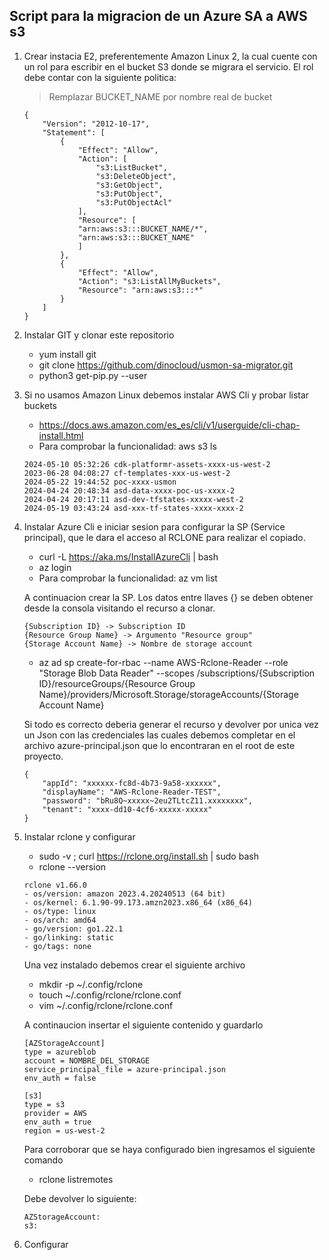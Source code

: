 ## Script para la migracion de un Azure SA a AWS s3

1. Crear instacia E2, preferentemente Amazon Linux 2, la cual cuente con un rol para escribir en el bucket S3 donde se migrara el servicio. El rol debe contar con la siguiente politica:

    > Remplazar BUCKET_NAME por nombre real de bucket

    ```
    {
        "Version": "2012-10-17",
        "Statement": [
            {
                "Effect": "Allow",
                "Action": [
                    "s3:ListBucket",
                    "s3:DeleteObject",
                    "s3:GetObject",
                    "s3:PutObject",
                    "s3:PutObjectAcl"
                ],
                "Resource": [
                "arn:aws:s3:::BUCKET_NAME/*",
                "arn:aws:s3:::BUCKET_NAME"
                ]
            },
            {
                "Effect": "Allow",
                "Action": "s3:ListAllMyBuckets",
                "Resource": "arn:aws:s3:::*"
            }    
        ]
    }
    ```

2. Instalar GIT y clonar este repositorio

    * yum install git
    * git clone https://github.com/dinocloud/usmon-sa-migrator.git
    * python3 get-pip.py --user

3. Si no usamos Amazon Linux debemos instalar AWS Cli y probar listar buckets

    * https://docs.aws.amazon.com/es_es/cli/v1/userguide/cli-chap-install.html
    * Para comprobar la funcionalidad: aws s3 ls
    ```
    2024-05-10 05:32:26 cdk-platformr-assets-xxxx-us-west-2
    2023-06-28 04:08:27 cf-templates-xxx-us-west-2
    2024-05-22 19:44:52 poc-xxxx-usmon
    2024-04-24 20:48:34 asd-data-xxxx-poc-us-xxxx-2
    2024-04-24 20:17:11 asd-dev-tfstates-xxxxx-west-2
    2024-05-19 03:43:24 asd-xxx-tf-states-xxxx-xxxx-2
    ```

4. Instalar Azure Cli e iniciar sesion para configurar la SP (Service principal), que le dara el acceso al RCLONE para realizar el copiado.

    * curl -L https://aka.ms/InstallAzureCli | bash
    * az login 
    * Para comprobar la funcionalidad: az vm list

    A continuacion crear la SP. Los datos entre llaves {} se deben obtener desde la consola visitando el recurso a clonar.

    ```
    {Subscription ID} -> Subscription ID    
    {Resource Group Name} -> Argumento "Resource group"
    {Storage Account Name} -> Nombre de storage account
    ```
    
    * az ad sp create-for-rbac --name AWS-Rclone-Reader --role "Storage Blob Data Reader" --scopes /subscriptions/{Subscription ID}/resourceGroups/{Resource Group Name}/providers/Microsoft.Storage/storageAccounts/{Storage Account Name}  

    Si todo es correcto deberia generar el recurso y devolver por unica vez un Json con las credenciales las cuales debemos completar en el archivo azure-principal.json
que lo encontraran en el root de este proyecto.
    ```
    {
        "appId": "xxxxxx-fc8d-4b73-9a58-xxxxxx",
        "displayName": "AWS-Rclone-Reader-TEST",
        "password": "bRu8Q~xxxxx~2eu2TLtcZ11.xxxxxxxx",
        "tenant": "xxxx-dd10-4cf6-xxxxx-xxxxx"
    }
    ```

5. Instalar rclone y configurar

    * sudo -v ; curl https://rclone.org/install.sh | sudo bash
    * rclone --version

    ```
    rclone v1.66.0
    - os/version: amazon 2023.4.20240513 (64 bit)
    - os/kernel: 6.1.90-99.173.amzn2023.x86_64 (x86_64)
    - os/type: linux
    - os/arch: amd64
    - go/version: go1.22.1
    - go/linking: static
    - go/tags: none
    ```

    Una vez instalado debemos crear el siguiente archivo

    * mkdir -p ~/.config/rclone
    * touch ~/.config/rclone/rclone.conf
    * vim ~/.config/rclone/rclone.conf

    A continaucion insertar el siguiente contenido y guardarlo

    ```
    [AZStorageAccount]
    type = azureblob
    account = NOMBRE_DEL_STORAGE
    service_principal_file = azure-principal.json
    env_auth = false

    [s3]
    type = s3
    provider = AWS
    env_auth = true
    region = us-west-2
    ```
    
    Para corroborar que se haya configurado bien ingresamos el siguiente comando

    * rclone listremotes 

    Debe devolver lo siguiente: 

    ```
    AZStorageAccount:
    s3:
    ```

5. Configurar 
